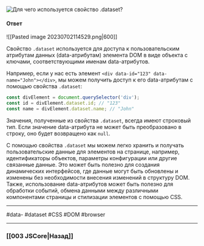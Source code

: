 ![Для чего используется свойство `.dataset`?](https://youtu.be/3NGkctg4lsE?t=680)

#### Ответ

![[Pasted image 20230702114529.png|600]]

Свойство `.dataset` используется для доступа к пользовательским атрибутам данных (data-атрибутам) элемента DOM в виде объекта с ключами, соответствующими именам data-атрибутов.

Например, если у нас есть элемент `<div data-id="123" data-name="John"></div>`, мы можем получить доступ к его data-атрибутам с помощью свойства `.dataset`:

```javascript
const divElement = document.querySelector('div');
const id = divElement.dataset.id; // "123"
const name = divElement.dataset.name; // "John"
```

Значения, полученные из свойства `.dataset`, всегда имеют строковый тип. Если значение data-атрибута не может быть преобразовано в строку, оно будет возвращено как `null`.

С помощью свойства `.dataset` мы можем легко хранить и получать пользовательские данные для элементов на странице, например, идентификаторы объектов, параметры конфигурации или другие связанные данные. Это может быть полезно для создания динамических интерфейсов, где данные могут быть обновлены и изменены без необходимости внесения изменений в структуру DOM. Также, использование data-атрибутов может быть полезно для обработки событий, обмена данными между различными компонентами страницы и стилизации элементов с помощью CSS.

___
#data- #dataset #CSS #DOM #browser 

___

### [[003 JSCore|Назад]]